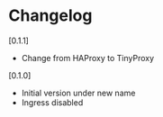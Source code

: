 # Changelog

[0.1.1]

- Change from HAProxy to TinyProxy

[0.1.0]

- Initial version under new name
- Ingress disabled
